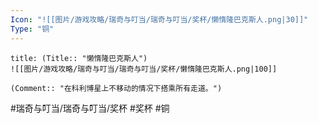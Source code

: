 ```yaml
---
Icon: "![[图片/游戏攻略/瑞奇与叮当/瑞奇与叮当/奖杯/懒惰隆巴克斯人.png|30]]"
Type: "铜"
---
```

```ad-common-bronze-trophy
title: (Title:: "懒惰隆巴克斯人")
![[图片/游戏攻略/瑞奇与叮当/瑞奇与叮当/奖杯/懒惰隆巴克斯人.png|100]]

(Comment:: "在科利博星上不移动的情况下搭乘所有走道。")
```

#瑞奇与叮当/瑞奇与叮当/奖杯 #奖杯 #铜
